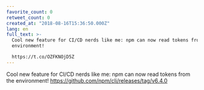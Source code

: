 ```yaml
---
favorite_count: 0
retweet_count: 0
created_at: "2018-08-16T15:36:50.000Z"
lang: en
full_text: >-
  Cool new feature for CI/CD nerds like me: npm can now read tokens from the
  environment!

  https://t.co/OZFKNOjD5Z
---
```


Cool new feature for CI/CD nerds like me: npm can now read tokens from the
environment! <https://github.com/npm/cli/releases/tag/v6.4.0>

